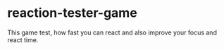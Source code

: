 # reaction-tester-game
This game test, how fast you can react and also improve your focus and react time.
